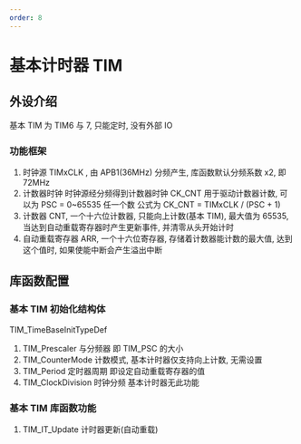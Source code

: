 ```yaml
---
order: 8
---
```


# 基本计时器 TIM

## 外设介绍
基本 TIM 为 TIM6 与 7, 只能定时, 没有外部 IO
### 功能框架
1. 时钟源
TIMxCLK , 由 APB1(36MHz) 分频产生, 库函数默认分频系数 x2, 即 72MHz
2. 计数器时钟
时钟源经分频得到计数器时钟 CK_CNT 用于驱动计数器计数, 可以为 PSC = 0~65535 任一个数
公式为 CK_CNT = TIMxCLK / (PSC + 1)
3. 计数器
CNT, 一个十六位计数器, 只能向上计数(基本 TIM), 最大值为 65535, 当达到自动重载寄存器时产生更新事件, 并清零从头开始计时
4. 自动重载寄存器
ARR, 一个十六位寄存器, 存储着计数器能计数的最大值, 达到这个值时, 如果使能中断会产生溢出中断

## 库函数配置
### 基本 TIM 初始化结构体
TIM_TimeBaseInitTypeDef
1. TIM_Prescaler 与分频器 即 TIM_PSC 的大小
2. TIM_CounterMode 计数模式, 基本计时器仅支持向上计数, 无需设置
3. TIM_Period 定时器周期 即设定自动重载寄存器的值
4. TIM_ClockDivision 时钟分频 基本计时器无此功能
### 基本 TIM 库函数功能
1. TIM_IT_Update 计时器更新(自动重载)
